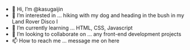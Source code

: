 - 👋 Hi, I’m @kasugaijin
- 👀 I’m interested in ... hiking with my dog and heading in the bush in my Land Rover Disco I
- 🌱 I’m currently learning ... HTML, CSS, Javascript
- 💞️ I’m looking to collaborate on ... any front-end development projects
- 📫 How to reach me ... message me on here

<!---
kasugaijin/kasugaijin is a ✨ special ✨ repository because its `README.md` (this file) appears on your GitHub profile.
You can click the Preview link to take a look at your changes.
--->

